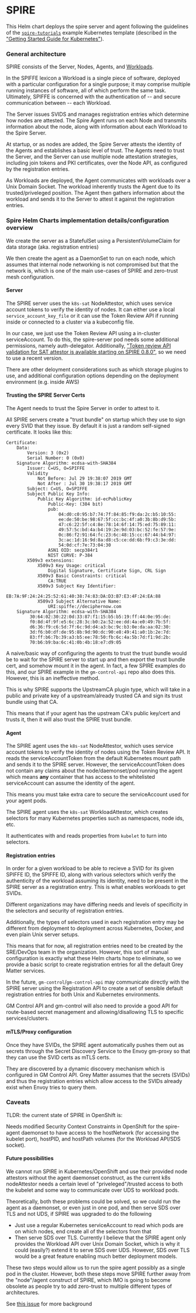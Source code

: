 # SPIRE

This Helm chart deploys the spire server and agent following the guidelines of the [`spire-tutorials`](https://github.com/spiffe/spire-tutorials) example Kubernetes template (described in the ["Getting Started Guide for Kubernetes"](https://spiffe.io/spire/getting-started-k8s/)).

### General architecture
SPIRE consists of the Server, Nodes, Agents, and [Workloads](https://spiffe.io/spiffe/#workload).

In the SPIFFE lexicon a Workload is a single piece of software, deployed with a particular configuration for a single purpose; it may comprise multiple running instances of software, all of which perform the same task. Ultimately, SPIFFE is concerned with the authentication of -- and secure communication between -- each Workload.

The Server issues SVIDS and manages registration entries which determine how nodes are attested. The Spire Agent runs on each Node and transmits information about the node, along with information about each Workload to the Spire Server.

At startup, or as nodes are added, the Spire Server attests the identity of the Agents and establishes a basic level of trust. The Agents need to trust the Server, and the Server can use multiple node attestation strategies, including join tokens and PKI certificates, over the Node API, as configured by the registration entries.

As Workloads are deployed, the Agent communicates with workloads over a Unix Domain Socket. The workload inherently trusts the Agent due to its trusted/priveleged position. The Agent then gathers information about the workload and sends it to the Server to attest it against the registration entries.

### Spire Helm Charts implementation details/configuration overview

We create the server as a StatefulSet using a PersistentVolumeClaim for data storage (aka. registration entries)

We then create the agent as a DaemonSet to run on each node, which assumes that internal node networking is not compromised but that the network is, which is one of the main use-cases of SPIRE and zero-trust mesh configuration. 

#### Server

The SPIRE server uses the `k8s-sat` NodeAttestor, which uses service account tokens to verify the identity of nodes. It can either use a local `service_account_key_file` or it can use the Token Review API if running inside or connected to a cluster via a kubeconfig file.

In our case, we just use the Token Review API using a in-cluster serviceAccount. To do this, the spire-server pod needs some additional permissions, namely auth-delegator. Additionally, ["Token review API validation for SAT attestor is available starting on SPIRE 0.8.0"](https://github.com/spiffe/spire/issues/956#issuecomment-502122628), so we need to use a recent version.

There are other deloyment considerations such as which storage plugins to use, and additional configuration options depending on the deployment environment (e.g. inside AWS)

#### Trusting the SPIRE Server Certs

The Agent needs to trust the Spire Server in order to attest to it.

All SPIRE servers create a "trust bundle" on startup which they use to sign every SVID that they issue. By default it is just a random self-signed certificate. It looks like this: 

```
Certificate:
    Data:
        Version: 3 (0x2)
        Serial Number: 0 (0x0)
    Signature Algorithm: ecdsa-with-SHA384
        Issuer: C=US, O=SPIFFE
        Validity
            Not Before: Jul 29 19:38:07 2019 GMT
            Not After : Jul 30 19:38:17 2019 GMT
        Subject: C=US, O=SPIFFE
        Subject Public Key Info:
            Public Key Algorithm: id-ecPublicKey
                Public-Key: (384 bit)
                pub: 
                    04:d0:c0:95:b7:74:7f:84:85:f9:da:2c:b5:10:55:
                    ee:de:50:be:98:67:5f:cc:bc:4f:a0:3b:8b:d9:5b:
                    47:c6:22:5f:c4:8e:78:14:6f:14:75:ed:75:89:11:
                    49:57:5c:bd:4a:b4:19:2e:9d:03:bc:52:fe:57:9e:
                    0c:86:f2:91:64:fc:23:6c:48:15:cc:67:44:b4:97:
                    3c:ac:1d:16:9d:8a:d8:c5:ce:dd:6b:f9:c3:3e:dd:
                    54:0d:cf:7e:73:04:30
                ASN1 OID: secp384r1
                NIST CURVE: P-384
        X509v3 extensions:
            X509v3 Key Usage: critical
                Digital Signature, Certificate Sign, CRL Sign
            X509v3 Basic Constraints: critical
                CA:TRUE
            X509v3 Subject Key Identifier: 
                EB:7A:9F:24:24:25:52:61:40:38:74:83:DA:D3:B7:E3:4F:24:EA:88
            X509v3 Subject Alternative Name: 
                URI:spiffe://deciphernow.com
    Signature Algorithm: ecdsa-with-SHA384
         30:64:02:30:22:0d:33:87:f1:15:b5:b5:19:ff:44:0e:95:de:
         f0:8d:4f:9f:e5:6c:28:3c:b0:2a:52:ee:dd:4a:e0:49:7b:5f:
         d6:36:f9:c6:5d:7f:6c:9d:d4:a3:bc:9c:b3:0e:da:aa:02:30:
         3d:f6:b0:df:de:95:8b:9d:90:dc:90:e8:49:41:a0:1b:2e:7d:
         83:ff:b6:7b:39:a3:b5:ee:78:50:fb:6c:4a:5b:7d:f1:9d:2b:
         70:b6:b9:ba:6c:41:0b:4b:18:e7:d9:05
```

A naive/basic way of configuring the agents to trust the trust bundle would be to wait for the SPIRE server to start up and then export the trust bundle cert, and somehow mount it in the agent. In fact, a few SPIRE examples do this, and our SPIRE example in the `gm-control-api` repo also does this. However, this is an ineffective method.

This is why SPIRE supports the UpstreamCA plugin type, which will take in a public and private key of a upstream/already trusted CA and sign its trust bundle using that CA.

This means that if your agent has the upstream CA's public key/cert and trusts it, then it will also trust the SPIRE trust bundle.

#### Agent

The SPIRE agent uses the `k8s-sat` NodeAttestor, wxhich uses service account tokens to verify the identity of nodes using the Token Review API. It reads the serviceAccountToken from the default Kubernetes mount path and sends it to the SPIRE server. However, the serviceAccountToken does not contain any claims about the node/daemonset/pod running the agent which means **any** container that has access to the whitelisted serviceAccount can assume the identity of the agent. 

This means you must take extra care to secure the serviceAccount used for your agent pods.

The SPIRE agent uses the `k8s-sat` WorkloadAttestor, which creates selectors for many Kubernetes properties such as namespaces, node ids, etc.

It authenticates with and reads properties from `kubelet` to turn into selectors.

#### Registration entries

In order for a given workload to be able to recieve a SVID for its given SPIFFE ID, the SPIFFE ID, along with various selectors which verify the authenticity of the workload assuming its identity, need to be present in the SPIRE server as a registration entry. This is what enables workloads to get SVIDs.

Different organizations may have differing needs and levels of specificity in the selectors and security of registration entries.

Additionally, the types of selectors used in each registration entry may be different from deployment to deployment across Kubernetes, Docker, and even plain Unix server setups.

This means that for now, all registration entries need to be created by the SRE/DevOps team in the organization. However, this sort of manual configuration is exactly what these Helm charts hope to eliminate, so we provide a basic script to create registration entries for all the default Grey Matter services.

In the future, `gm-control`/`gm-control-api` may communicate directly with the SPIRE server using the Registration API to create a set of sensible default registration entries for both Unix and Kubernetes environments.

GM Control API and gm-control will also need to provide a good API for route-based secret management and allowing/disallowing TLS to specific services/clusters.

#### mTLS/Proxy configuration

Once they have SVIDs, the SPIRE agent automatically pushes them out as secrets through the Secret Discovery Service to the Envoy gm-proxy so that they can use the SVID certs as mTLS certs.

They are discovered by a dynamic discovery mechanism which is configured in GM Control API. Grey Matter assumes that the secrets (SVIDs) and thus the registration entries which allow access to the SVIDs already exist when Envoy tries to query them.

### Caveats

TLDR: the current state of SPIRE in OpenShift is:

Needs modified Security Context Constraints in OpenShift for the spire-agent daemonset to have access to the hostNetwork (for accessing the kubelet port), hostPID, and hostPath volumes (for the Workload API/SDS socket).

#### Future possibilities

We cannot run SPIRE in Kubernetes/OpenShift and use their provided node attestors without the agent daemonset construct, as the current k8s nodeAttestor needs a certain level of "priveleged"/trusted access to both the kubelet and some way to communicate over UDS to workload pods.

Theoretically, both these problems could be solved, so we could run the agent as a daemonset, or even just in one pod, and then serve SDS over TLS and not UDS, if SPIRE was upgraded to do the following
- Just use a regular Kubernetes serviceAccount to read which pods are on which nodes, end create all of the selectors from that
- Then serve SDS over TLS. Currently I believe that the SPIRE agent only provides the Workload API over Unix Domain Socket, which is why it could (easily?) extend it to serve SDS over UDS. However, SDS over TLS would be a great feature enabling much better deployment models. 

These two steps would allow us to run the spire agent possibly as a single pod in the cluster. However, both these steps move SPIRE further away from the "node"/agent construct of SPIRE, which IMO is going to become obsolete as people try to add zero-trust to multiple different types of architectures.

See [this issue](https://github.com/DecipherNow/helm-charts/issues/180#issuecomment-521725383) for more background

